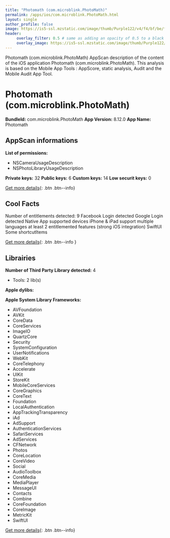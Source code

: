 ```yaml
---
title: "Photomath (com.microblink.PhotoMath)"
permalink: /apps/ios/com.microblink.PhotoMath.html
layout: single
author_profile: false
image: https://is5-ssl.mzstatic.com/image/thumb/Purple122/v4/f4/bf/be/f4bfbe7b-cdd8-3256-7cda-443494a321e7/AppIcon-0-0-1x_U007emarketing-0-7-0-0-85-220.png/512x512bb.jpg
header: 
     overlay_filter: 0.5 # same as adding an opacity of 0.5 to a black background
     overlay_image: https://is5-ssl.mzstatic.com/image/thumb/Purple122/v4/f4/bf/be/f4bfbe7b-cdd8-3256-7cda-443494a321e7/AppIcon-0-0-1x_U007emarketing-0-7-0-0-85-220.png/512x512bb.jpg
---
```

Photomath (com.microblink.PhotoMath) AppScan description of the content of the iOS application Photomath (com.microblink.PhotoMath). This analysis is based on the Mobile App Tools : AppScore, static analysis, Audit and the Mobile Audit App Tool.

# Photomath (com.microblink.PhotoMath)

**BundleId:** com.microblink.PhotoMath
**App Version:** 8.12.0
**App Name:** Photomath


## AppScan informations 

**List of permissions:** 
- NSCameraUsageDescription
- NSPhotoLibraryUsageDescription
  
  
**Private keys:** 32
**Public keys:** 6
**Custom keys:** 14
**Low securit keys:** 0
  
[Get more details](/pricing.html){: .btn .btn--info}

## Cool Facts

Number of entitlements detected: 9
Facebook Login detected
Google Login detected
Native App
supported devices iPhone & iPad
support multiple languages
at least 2 entitlemented features (strong iOS integration)
SwiftUI
Some shortcutItems 
  
[Get more details](/pricing.html){: .btn .btn--info }

## Librairies 
**Number of Third Party Library detected:** 4
- Tools: 2 lib(s)


**Apple dylibs:**


**Apple System Library Frameworks:**
- AVFoundation
- AVKit
- CoreData
- CoreServices
- ImageIO
- QuartzCore
- Security
- SystemConfiguration
- UserNotifications
- WebKit
- CoreTelephony
- Accelerate
- UIKit
- StoreKit
- MobileCoreServices
- CoreGraphics
- CoreText
- Foundation
- LocalAuthentication
- AppTrackingTransparency
- iAd
- AdSupport
- AuthenticationServices
- SafariServices
- AdServices
- CFNetwork
- Photos
- CoreLocation
- CoreVideo
- Social
- AudioToolbox
- CoreMedia
- MediaPlayer
- MessageUI
- Contacts
- Combine
- CoreFoundation
- CoreImage
- MetricKit
- SwiftUI


  
[Get more details](/pricing.html){: .btn .btn--info}


